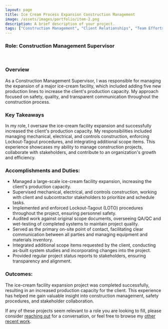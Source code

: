 ```yaml
---
layout: page
title: Ice Cream Process Expansion Construction Management
image: /assets/images/portfolio/item-2.png
description: A brief description of your project.
tags: ["Construction Management", "Client Relationships", "Team Efforts"]
---
```



### Role: Construction Management Supervisor
<br>

### Overview
As a Construction Management Supervisor, I was responsible for managing the expansion of a major ice-cream facility, which included adding five new production lines to increase the client's production capacity. My approach focused on safety, quality, and transparent communication throughout the construction process.



### Key Takeaways
In my role, I oversaw the ice-cream facility expansion and successfully increased the client's production capacity. My responsibilities included managing mechanical, electrical, and controls construction, enforcing Lockout-Tagout procedures, and integrating additional scope items. This experience showcases my ability to manage construction projects, collaborate with stakeholders, and contribute to an organization's growth and efficiency.



### Accomplishments and Duties:
- Managed a large-scale ice-cream facility expansion, increasing the client's production capacity.
- Supervised mechanical, electrical, and controls construction, working with client and subcontractor stakeholders to prioritize and schedule tasks.
- Implemented and enforced Lockout-Tagout (LOTO) procedures throughout the project, ensuring personnel safety.
- Audited work against original scope documents, overseeing QA/QC and wet-testing of completed systems to maintain project quality.
- Served as the primary on-site point of contact, facilitating clear communication between all parties and managing equipment and materials inventory.
- Integrated additional scope items requested by the client, conducting as-built system studies and incorporating changes into the project.
- Provided regular project status reports to stakeholders, ensuring transparency and alignment.



### Outcomes:
The ice-cream facility expansion project was completed successfully, resulting in an increased production capacity for the client. This experience has helped me gain valuable insight into construction management, safety procedures, and stakeholder collaboration.



If any of these projects seem relevant to a role you are looking to fill, please consider [reaching out](/contact) for a conversation, or feel free to browse my [other recent work](/portfolio).
